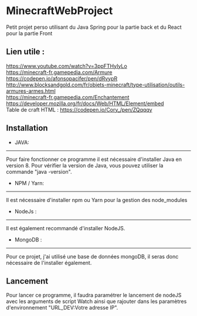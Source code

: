 # MinecraftWebProject 

Petit projet perso utilisant du Java Spring pour la partie back et du React pour la partie Front

## Lien utile :
https://www.youtube.com/watch?v=3ppFTHyIyLo <br />
https://minecraft-fr.gamepedia.com/Armure <br />
https://codepen.io/afonsopacifer/pen/dRvypR <br />
http://www.blocksandgold.com/fr/objets-minecraft/type-utilisation/outils-armures-armes.html <br />
https://minecraft-fr.gamepedia.com/Enchantement <br />
https://developer.mozilla.org/fr/docs/Web/HTML/Element/embed <br />
Table de craft HTML : https://codepen.io/Cory_/pen/ZQqqqy <br />

## Installation

* JAVA:
-------
Pour faire fonctionner ce programme il est nécessaire d'installer Java en version 8.
Pour vérifier la version de Java, vous pouvez utiliser la commande "java -version".

* NPM / Yarn:
-------
Il est nécessaire d'installer npm ou Yarn pour la gestion des node_modules

* NodeJs : 
------
Il est également recommandé d'installer NodeJS.

* MongoDB : 
------
Pour ce projet, j'ai utilisé une base de données mongoDB, il seras donc nécessaire de l'installer également.

## Lancement

Pour lancer ce programme, il faudra paramétrer le lancement de nodeJS avec les arguments de script Watch ainsi que rajouter dans les paramètres d'environnement "URL_DEV:Votre adresse IP".
